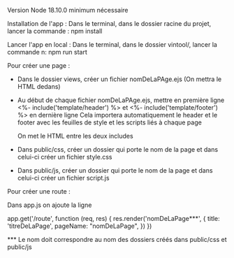 Version Node 18.10.0 minimum nécessaire

Installation de l'app :
Dans le terminal, dans le dossier racine du projet, lancer la commande : npm install

Lancer l'app en local :
Dans le terminal, dans le dossier vintool/, lancer la commande n: npm run start


Pour créer une page :

- Dans le dossier views, créer un fichier nomDeLaPAge.ejs (On mettra le HTML dedans)

- Au début de chaque fichier nomDeLaPAge.ejs, mettre en première ligne <%- include('template/header') %>
  et <%- include('template/footer') %> en dernière ligne
  Cela importera automatiquement le header et le footer avec les feuilles de style et les scripts liés à chaque page

  On met le HTML entre les deux includes

- Dans public/css, créer un dossier qui porte le nom de la page et dans celui-ci créer un fichier style.css

- Dans public/js, créer un dossier qui porte le nom de la page et dans celui-ci créer un fichier script.js


Pour créer une route :

Dans app.js on ajoute la ligne

app.get('/route', function (req, res) {
    res.render('nomDeLaPage***', {
        title: 'titreDeLaPage',
        pageName: "nomDeLaPage",
    })
})

*** Le nom doit correspondre au nom des dossiers créés dans public/css et public/js


